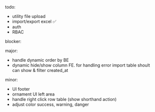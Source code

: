 todo:
- utility file upload
- import/export excel ✅
- auth
- RBAC




blocker:




major:
- handle dynamic order by BE
- dynamic hide/show column FE. for handling error import table shoult can show & filter created_at



minor:
- UI footer
- ornament UI left area
- handle right click row table (show shorthand action)
- adjust color success, warning, danger